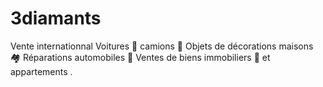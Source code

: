 # 3diamants
Vente internationnal
Voitures 🚗 camions 🚛 
Objets de décorations maisons 🏘 
Réparations automobiles 🚙 
Ventes de biens immobiliers 🏡 et appartements .
